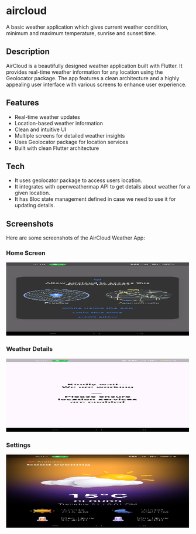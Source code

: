 # aircloud

A basic weather application which gives current weather condition, minimum and maximum temperature, sunrise and sunset time.  

## Description

AirCloud is a beautifully designed weather application built with Flutter. It provides real-time weather information for any location using the Geolocator package. The app features a clean architecture and a highly appealing user interface with various screens to enhance user experience.

## Features

- Real-time weather updates
- Location-based weather information
- Clean and intuitive UI
- Multiple screens for detailed weather insights
- Uses Geolocator package for location services
- Built with clean Flutter architecture

## Tech

- It uses geolocator package to access users location.
- It integrates with openweathermap API to get details about weather for a given location.
- It has Bloc state management defined in case we need to use it for updating details.

## Screenshots

Here are some screenshots of the AirCloud Weather App:

### Home Screen
<img src="assets/wallpaperscreenshots/01.jpg" alt="Home Screen" width="500" height="200">

### Weather Details
<img src="assets/wallpaperscreenshots/02.jpg" alt="Weather Details" width="500" height="200">

### Settings
<img src="assets/wallpaperscreenshots/03.jpg" alt="Settings" width="500" height="200">